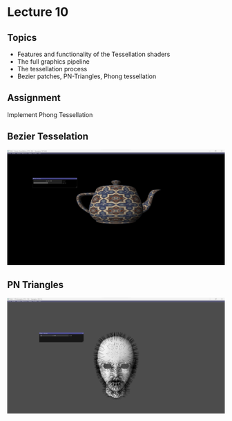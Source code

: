 # Lecture 10

## Topics

* Features and functionality of the Tessellation shaders
* The full graphics pipeline
* The tessellation process
* Bezier patches, PN-Triangles, Phong tessellation

## Assignment

Implement Phong Tessellation

## Bezier  Tesselation

<p align="center">
  <img  src="images/img.png">
</p>

## PN Triangles

<p align="center">
  <img  src="images/img2.png">
</p>